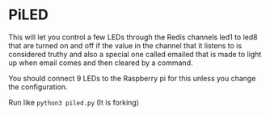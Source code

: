 # PiLED
This will let you control a few LEDs through the Redis channels led1 to led8 that are turned on and off if the value in the channel that it listens to is considered truthy and also a special one called emailed that is made to light up when email comes and then cleared by a command.

You should connect 9 LEDs to the Raspberry pi for this unless you change the configuration.

Run like `python3 piled.py` (It is forking)

